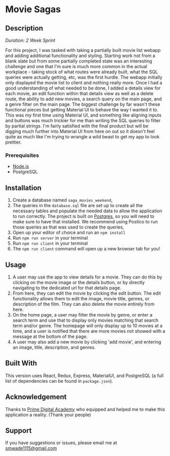 # Movie Sagas

## Description

_Duration: 2 Week Sprint_

For this project, I was tasked with taking a partially built movie list webapp and adding additional functionality and styling.  Starting work not from a blank slate but from some partially completed state was an interesting challenge and one that I'm sure is much more common in the actual workplace - taking stock of what routes were already built, what the SQL queries were actually getting, etc, was the first hurdle.  The webapp initially only displayed the movie list to client and nothing really more. Once I had a good understanding of what needed to be done, I added a details view for each movie, an edit function within that details view as well as a delete route, the ability to add new movies, a search query on the main page, and a genre filter on the main page.  The biggest challenge by far wasn't these functional pieces but getting Material UI to behave the way I wanted it to.  This was my first time using Material UI, and something like aligning inputs and buttons was much trickier for me than writing the SQL queries to filter by partial strings.  I'm fairly satisfied with the final product but will be digging much further into Material UI from here on out so it doesn't feel quite as much like I'm trying to wrangle a wild beast to get my app to look prettier.

### Prerequisites
- [Node.js](https://nodejs.org/en/)
- PostgreSQL

## Installation
1. Create a database named `saga_movies_weekend`,
2. The queries in the `database.sql` file are set up to create all the necessary tables and populate the needed data to allow the application to run correctly. The project is built on [Postgres](https://www.postgresql.org/download/), so you will need to make sure to have that installed. We recommend using Postico to run those queries as that was used to create the queries, 
3. Open up your editor of choice and run an `npm install`
4. Run `npm run server` in your terminal
5. Run `npm run client` in your terminal
6. The `npm run client` command will open up a new browser tab for you!

## Usage
1. A user may use the app to view details for a movie. They can do this by clicking on the movie image or the details button, or by directly navigating to the dedicated url for that details page.
2. From here, they can edit the movie by clicking the edit button. The edit functionality allows them to edit the image, movie title, genres, or description of the film. They can also delete the movie entirely from here.
3. On the home page, a user may filter the movie by genre, or enter a search term and use that to display only movies matching that search term and/or genre. The homepage will only display up to 10 movies at a time, and a user is notified that there are more movies not showed with a message at the bottom of the page.
4. A user may also add a new movie by clicking 'add movie', and entering an image, title, description, and genres.

## Built With
This version uses React, Redux, Express, MaterialUI, and PostgreSQL (a full list of dependencies can be found in `package.json`).

## Acknowledgement
Thanks to [Prime Digital Academy](www.primeacademy.io) who equipped and helped me to make this application a reality. (Thank your people)

## Support
If you have suggestions or issues, please email me at [smwade1115@gmail.com](smwade1115@gmail.com)
